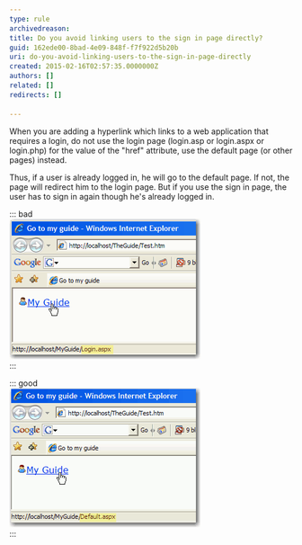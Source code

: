 ```yaml
---
type: rule
archivedreason: 
title: Do you avoid linking users to the sign in page directly?
guid: 162ede00-8bad-4e09-848f-f7f922d5b20b
uri: do-you-avoid-linking-users-to-the-sign-in-page-directly
created: 2015-02-16T02:57:35.0000000Z
authors: []
related: []
redirects: []

---
```


When you are adding a hyperlink which links to a web       application that requires a                                          login, do not use the login page (login.asp or login.aspx or       login.php) for the value of the "href" attribute, use the       default page (or other pages) instead.

Thus, if a user is already logged in, he will go to the       default page. If not, the                                          page will redirect him to the login page. But if you use the       sign in page, the user has to sign in again though he's       already logged in.

<!--endintro-->

::: bad  
![Figure: Bad Example - Linked to the login page.](../../assets/BadNoUseLogin.GIF)  
:::  

::: good  
![Figure: Good Example - Linked to the default page.](../../assets/GoodNoUseLogin.GIF)  
:::
